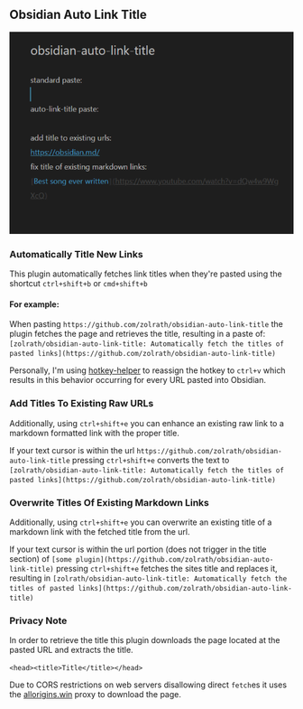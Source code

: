 ## Obsidian Auto Link Title
![Auto linking example](auto-link-title.gif)

### Automatically Title New Links
This plugin automatically fetches link titles when they're pasted using the shortcut `ctrl+shift+b` or `cmd+shift+b`

#### For example:

When pasting `https://github.com/zolrath/obsidian-auto-link-title` the plugin fetches the page and retrieves the title, resulting in a paste of: `[zolrath/obsidian-auto-link-title: Automatically fetch the titles of pasted links](https://github.com/zolrath/obsidian-auto-link-title)`

Personally, I'm using [hotkey-helper](https://github.com/pjeby/hotkey-helper) to reassign the hotkey to `ctrl+v` which results in this behavior occurring for every URL pasted into Obsidian.

### Add Titles To Existing Raw URLs
Additionally, using `ctrl+shift+e` you can enhance an existing raw link to a markdown formatted link with the proper title.

If your text cursor is within the url `https://github.com/zolrath/obsidian-auto-link-title` pressing `ctrl+shift+e` converts the text to `[zolrath/obsidian-auto-link-title: Automatically fetch the titles of pasted links](https://github.com/zolrath/obsidian-auto-link-title)`

### Overwrite Titles Of Existing Markdown Links
Additionally, using `ctrl+shift+e` you can overwrite an existing title of a markdown link with the fetched title from the url.

If your text cursor is within the url portion (does not trigger in the title section) of `[some plugin](https://github.com/zolrath/obsidian-auto-link-title)` pressing `ctrl+shift+e` fetches the sites title and replaces it, resulting in `[zolrath/obsidian-auto-link-title: Automatically fetch the titles of pasted links](https://github.com/zolrath/obsidian-auto-link-title)`

### Privacy Note
In order to retrieve the title this plugin downloads the page located at the pasted URL and extracts the title.

`<head><title>Title</title></head>`

Due to CORS restrictions on web servers disallowing direct `fetch`es it uses the [allorigins.win](https://allorigins.win) proxy to download the page.